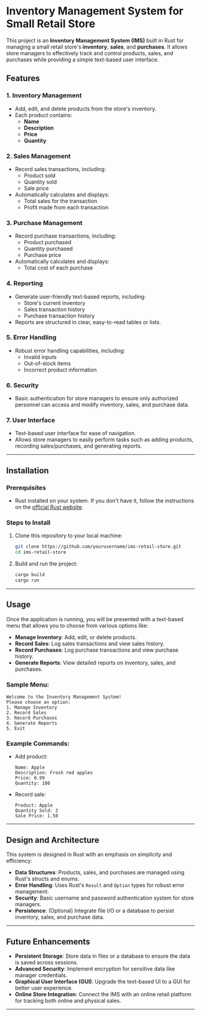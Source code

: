 # Inventory Management System for Small Retail Store

This project is an **Inventory Management System (IMS)** built in Rust for managing a small retail store's **inventory**, **sales**, and **purchases**. It allows store managers to effectively track and control products, sales, and purchases while providing a simple text-based user interface.

## Features

### 1. **Inventory Management**
   - Add, edit, and delete products from the store's inventory.
   - Each product contains:
     - **Name**
     - **Description**
     - **Price**
     - **Quantity**

### 2. **Sales Management**
   - Record sales transactions, including:
     - Product sold
     - Quantity sold
     - Sale price
   - Automatically calculates and displays:
     - Total sales for the transaction
     - Profit made from each transaction

### 3. **Purchase Management**
   - Record purchase transactions, including:
     - Product purchased
     - Quantity purchased
     - Purchase price
   - Automatically calculates and displays:
     - Total cost of each purchase

### 4. **Reporting**
   - Generate user-friendly text-based reports, including:
     - Store's current inventory
     - Sales transaction history
     - Purchase transaction history
   - Reports are structured in clear, easy-to-read tables or lists.

### 5. **Error Handling**
   - Robust error handling capabilities, including:
     - Invalid inputs
     - Out-of-stock items
     - Incorrect product information

### 6. **Security**
   - Basic authentication for store managers to ensure only authorized personnel can access and modify inventory, sales, and purchase data.

### 7. **User Interface**
   - Text-based user interface for ease of navigation.
   - Allows store managers to easily perform tasks such as adding products, recording sales/purchases, and generating reports.

---

## Installation

### Prerequisites
- Rust installed on your system. If you don't have it, follow the instructions on the [official Rust website](https://www.rust-lang.org/learn/get-started).

### Steps to Install

1. Clone this repository to your local machine:
   ```bash
   git clone https://github.com/yourusername/ims-retail-store.git
   cd ims-retail-store
   ```

2. Build and run the project:
   ```bash
   cargo build
   cargo run
   ```

---

## Usage

Once the application is running, you will be presented with a text-based menu that allows you to choose from various options like:

- **Manage Inventory**: Add, edit, or delete products.
- **Record Sales**: Log sales transactions and view sales history.
- **Record Purchases**: Log purchase transactions and view purchase history.
- **Generate Reports**: View detailed reports on inventory, sales, and purchases.

### Sample Menu:
```plaintext
Welcome to the Inventory Management System!
Please choose an option:
1. Manage Inventory
2. Record Sales
3. Record Purchases
4. Generate Reports
5. Exit
```

### Example Commands:
- Add product:
  ```plaintext
  Name: Apple
  Description: Fresh red apples
  Price: 0.99
  Quantity: 100
  ```

- Record sale:
  ```plaintext
  Product: Apple
  Quantity Sold: 2
  Sale Price: 1.50
  ```

---

## Design and Architecture

This system is designed in Rust with an emphasis on simplicity and efficiency:

- **Data Structures**: Products, sales, and purchases are managed using Rust's structs and enums.
- **Error Handling**: Uses Rust's `Result` and `Option` types for robust error management.
- **Security**: Basic username and password authentication system for store managers.
- **Persistence**: (Optional) Integrate file I/O or a database to persist inventory, sales, and purchase data.

---

## Future Enhancements

- **Persistent Storage**: Store data in files or a database to ensure the data is saved across sessions.
- **Advanced Security**: Implement encryption for sensitive data like manager credentials.
- **Graphical User Interface (GUI)**: Upgrade the text-based UI to a GUI for better user experience.
- **Online Store Integration**: Connect the IMS with an online retail platform for tracking both online and physical sales.

---